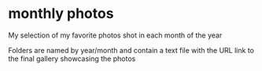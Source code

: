 # monthly photos
My selection of my favorite photos shot in each month of the year

Folders are named by year/month and contain a text file with the URL link to the final gallery showcasing the photos
